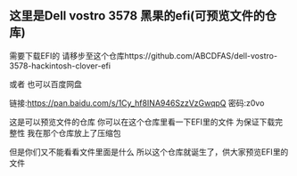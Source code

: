 ## 这里是Dell vostro 3578 黑果的efi(可预览文件的仓库)

需要下载EFI的 请移步至这个仓库https://github.com/ABCDFAS/dell-vostro-3578-hackintosh-clover-efi

或者 也可以百度网盘

链接:https://pan.baidu.com/s/1Cy_hf8INA946SzzVzGwqpQ  密码:z0vo

这是可以预览文件的仓库 你可以在这个仓库里看一下EFI里的文件 为保证下载完整性 我在那个仓库放上了压缩包 

但是你们又不能看看文件里面是什么 所以这个仓库就诞生了，供大家预览EFI里的文件

